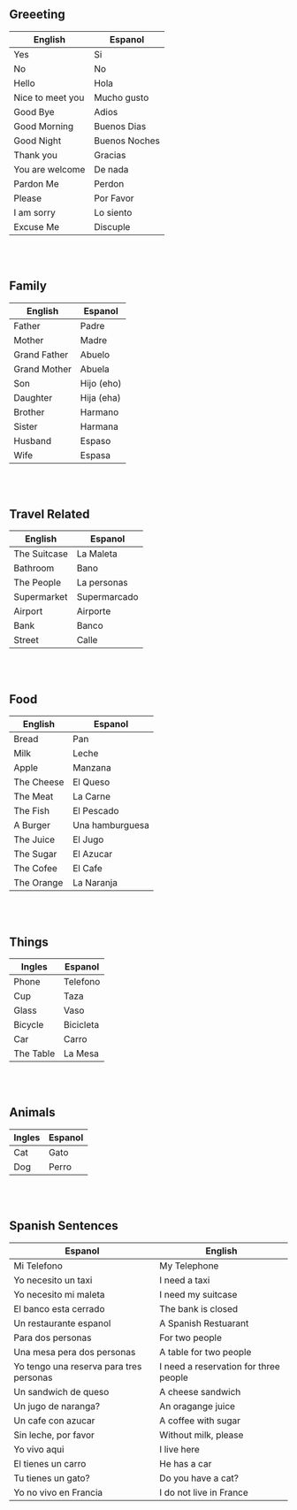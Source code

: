 ## Greeeting

| English          | Espanol       |
| ---------------- | ------------- |
| Yes              | Si            |
| No               | No            |
| Hello            | Hola          |
| Nice to meet you | Mucho gusto   |
| Good Bye         | Adios         |
| Good Morning     | Buenos Dias   |
| Good Night       | Buenos Noches |
| Thank you        | Gracias       |
| You are welcome  | De nada       |
| Pardon Me        | Perdon        |
| Please           | Por Favor     |
| I am sorry       | Lo siento     |
| Excuse Me        | Discuple      |

<br>
<br>

## Family

| English      | Espanol    |
| ------------ | ---------- |
| Father       | Padre      |
| Mother       | Madre      |
| Grand Father | Abuelo     |
| Grand Mother | Abuela     |
| Son          | Hijo (eho) |
| Daughter     | Hija (eha) |
| Brother      | Harmano    |
| Sister       | Harmana    |
| Husband      | Espaso     |
| Wife         | Espasa     |

<br>
<br>

## Travel Related

| English      | Espanol      |
| ------------ | ------------ |
| The Suitcase | La Maleta    |
| Bathroom     | Bano         |
| The People   | La personas  |
| Supermarket  | Supermarcado |
| Airport      | Airporte     |
| Bank         | Banco        |
| Street       | Calle        |

<br>
<br>

## Food

| English    | Espanol         |
| ---------- | --------------- |
| Bread      | Pan             |
| Milk       | Leche           |
| Apple      | Manzana         |
| The Cheese | El Queso        |
| The Meat   | La Carne        |
| The Fish   | El Pescado      |
| A Burger   | Una hamburguesa |
| The Juice  | El Jugo         |
| The Sugar  | El Azucar       |
| The Cofee  | El Cafe         |
| The Orange | La Naranja      |

<br>
<br>

## Things

| Ingles    | Espanol   |
| --------- | --------- |
| Phone     | Telefono  |
| Cup       | Taza      |
| Glass     | Vaso      |
| Bicycle   | Bicicleta |
| Car       | Carro     |
| The Table | La Mesa   |

<br>
<br>

## Animals

| Ingles | Espanol |
| ------ | ------- |
| Cat    | Gato    |
| Dog    | Perro   |

<br>
<br>

## Spanish Sentences

| Espanol                                 | English                               |
| --------------------------------------- | ------------------------------------- |
| Mi Telefono                             | My Telephone                          |
| Yo necesito un taxi                     | I need a taxi                         |
| Yo necesito mi maleta                   | I need my suitcase                    |
| El banco esta cerrado                   | The bank is closed                    |
| Un restaurante espanol                  | A Spanish Restuarant                  |
| Para dos personas                       | For two people                        |
| Una mesa pera dos personas              | A table for two people                |
| Yo tengo una reserva para tres personas | I need a reservation for three people |
| Un sandwich de queso                    | A cheese sandwich                     |
| Un jugo de naranga?                     | An oragange juice                     |
| Un cafe con azucar                      | A coffee with sugar                   |
| Sin leche, por favor                    | Without milk, please                  |
| Yo vivo aqui                            | I live here                           |
| El tienes un carro                      | He has a car                          |
| Tu tienes un gato?                      | Do you have a cat?                    |
| Yo no vivo en Francia                   | I do not live in France               |
